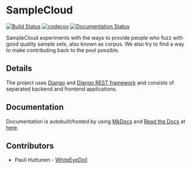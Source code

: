 # SampleCloud

[![Build Status](https://travis-ci.org/WhiteEyeDoll/SampleCloud.svg?branch=master)](https://travis-ci.org/WhiteEyeDoll/SampleCloud)
[![codecov](https://codecov.io/gh/WhiteEyeDoll/SampleCloud/branch/master/graph/badge.svg)](https://codecov.io/gh/WhiteEyeDoll/SampleCloud)
[![Documentation Status](https://readthedocs.org/projects/samplecloud/badge/?version=latest)](http://samplecloud.readthedocs.io/en/latest/?badge=latest)

SampleCloud experiments with the ways to provide people who fuzz
with good quality sample sets, also known as corpus. We also try to find a way to make
contributing back to the pool possible.

## Details

The project uses [Django](https://www.djangoproject.com/) and [Django REST framework](http://www.django-rest-framework.org/) and
consists of separated backend and frontend applications.

## Documentation

Documentation is autobuilt/hosted by using [MkDocs](http://www.mkdocs.org/) and [Read the Docs](https://readthedocs.org/) at [here](http://samplecloud.readthedocs.io/en/latest/).

## Contributors

- Pauli Huttunen - [WhiteEyeDoll](https://github.com/WhiteEyeDoll)
